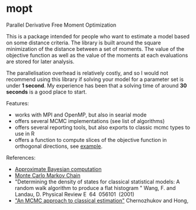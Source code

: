 mopt
====

Parallel Derivative Free Moment Optimization

This is a package intended for people who want to estimate a model based on some distance criteria. The library is built around the square minimization of the distance between a set of moments. The value of the objective function as well as the value of the moments at each evaluations are stored for later analysis. 

The parallelisation overhead is relatively costly, and so I would not recommend using this library if solving your model for a parameter set is under __1 second__. My experience has been that a solving time of around __30 seconds__ is a good place to start.

Features:

 - works with MPI and OpenMP, but also in searial mode
 - offers several MCMC implementations (see list of algorithms)
 - offers several reporting tools, but also exports to classic mcmc types to use in R
 - offers a function to compute slices of the objective function in orthogonal directions, see [example](https://github.com/tlamadon/mopt/blob/master/examples/example-slices.r).

References:

 - [Approximate Bayesian computation](http://en.wikipedia.org/wiki/Approximate_Bayesian_computation)
 - [Monte Carlo Markov Chain](http://en.wikipedia.org/wiki/Markov_chain_Monte_Carlo)
 - "Determining the density of states for classical statistical models: A random walk algorithm to produce a flat histogram "
Wang, F. and Landau, D. Physical Review E  64  056101  (2001)
 - ["An MCMC approach to classical estimation"](http://papers.ssrn.com/sol3/papers.cfm?abstract_id=420371) Chernozhukov and Hong,